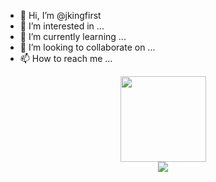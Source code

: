 - 👋 Hi, I’m @jkingfirst
- 👀 I’m interested in ...
- 🌱 I’m currently learning ...
- 💞️ I’m looking to collaborate on ...
- 📫 How to reach me ...
<div align="center"> <img height="137px" src="https://github-readme-stats.vercel.app/api?username=jkingfirst&hide_title=true&hide_border=true&show_icons=trueline_height=21&text_color=000&icon_color=000&bg_color=0,ea6161,ffc64d,fffc4d,52fa5a&theme=graywhite" /> </div>

<div align="center"> <img src="https://activity-graph.herokuapp.com/graph?username=jkingfirst&theme=xcode" /> </div>
